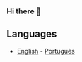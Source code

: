 ### Hi there 👋


## Languages
- [English](https://github.com/andreicampigotto/andreicampigotto/edit/main/README.md) - [Português](https://github.com/andreicampigotto/andreicampigotto/blob/main/README%20PT-BR.md)

<!--
**andreicampigotto/andreicampigotto** is a ✨ _special_ ✨ repository because its `README.md` (this file) appears on your GitHub profile.

Here are some ideas to get you started:

- 🔭 I’m currently working on ...
- 🌱 I’m currently learning ...
- 👯 I’m looking to collaborate on ...
- 🤔 I’m looking for help with ...
- 💬 Ask me about ...
- 📫 How to reach me: ...
- 😄 Pronouns: ...
- ⚡ Fun fact: ...
-->
